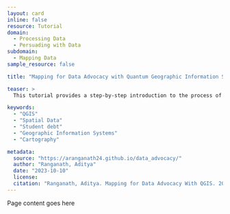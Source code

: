 ```yaml
---
layout: card
inline: false
resource: Tutorial
domain:
  - Processing Data
  - Persuading with Data
subdomain:
  - Mapping Data
sample_resource: false

title: "Mapping for Data Advocacy with Quantum Geographic Information Systems (QGIS)"

teaser: >
  This tutorial provides a step-by-step introduction to the process of making a basic choropleth map in Quantum Geographic Information Systems (QGIS), a widely used and supported open-source geospatial application. The tutorial uses data on student debt, and invites students to replicate a map of state-level variation in average student debt levels (in the United States) that was produced by the Institute for College Access and Success. The process of making this map that represents information about a salient contemporary issue invites students to reflect on ways in which map-making can play a role in their data advocacy efforts. 

keywords:
  - "QGIS"
  - "Spatial Data"
  - "Student debt"
  - "Geographic Information Systems"
  - "Cartography"

metadata:
  source: "https://aranganath24.github.io/data_advocacy/"
  author: "Ranganath, Aditya"
  date: "2023-10-10"
  license: 
  citation: "Ranganath, Aditya. Mapping for Data Advocacy With QGIS. 2023. https://aranganath24.github.io/data_advocacy/"
---
```


Page content goes here

